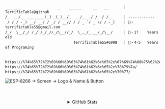 ```
 ______            _    _    ______     __   __       | TerrificTable@github
/_  __/__ ________(_) _(_)__/_  __/__ _/ /  / /__     | ------------
 / / / -_) __/ __/ / _/ / __// / / _ `/ _ \/ / -_)    | 📧・terrifictable55@gmail.com
/_/  \__/_/ /_/ /_/_//_/\__//_/  \_,_/_.__/_/\__/     | 📝・1?    Years old
                               TerrificTable55#6998   | 📝・4-5   Years of Programing
                               
                                                              
https://%74%65%72%72%69%66%69%63%74%61%62%6c%65%2e%67%69%74%68%75%62%2e%69%6f/
https://%74%65%72%72%69%66%69%63%74%61%62%6c%65%2e%78%79%7a/
https://%74%65%72%72%69%66%69%63%74%61%62%6c%65%2e%70%77/
```

<img src="https://media.discordapp.net/attachments/944354446337507358/973871659650002954/edeae9d3-9aa6-4d3e-8be3-fe2bdb4ffb4a.jpg" alt="ESP-8266 -> Screen -> Logo & Name & Button" />
<br><br><br><br>

<details align="center">
  <summary>GitHub Stats</summary>
  <br>
  <img href="terrifictable.github.io" src="https://img.shields.io/website?label=terrifictable.github.io&style=for-the-badge&url=https%3A%2F%2Fterrifictable.github.io">
  <img href="terrifictable.xyz" src="https://img.shields.io/website?label=terrifictable.xyz&style=for-the-badge&url=https%3A%2F%2Fterrifictable.xyz">
  <img href="terrifictable.pw" src="https://img.shields.io/website?label=terrifictable.pw&style=for-the-badge&url=https%3A%2F%2Fterrifictable.pw">
  <img src="https://komarev.com/ghpvc/?username=TerrificTable&label=profile+views&style=flat-square">
  <img src="https://img.shields.io/github/followers/TerrificTable?label=Followers&style=social">
  <br>
  <img src="https://github-profile-trophy.vercel.app/?username=TerrificTable">

  <br><br>
  <img src="https://github.com/TerrificTable/github-stats/blob/master/generated/overview.svg">
  <img src="https://github.com/TerrificTable/github-stats/blob/master/generated/languages.svg">
  <br>

  <img align="center" alt="TerrificTable's GitHub Stats" src="https://github-readme-stats-eight-pink.vercel.app/api?username=TerrificTable&&show_icons=true&theme=tokyonight&layout=compact" />
  </br>
  <img align="center" src="https://github-readme-streak-stats.herokuapp.com/?user=TerrificTable&show_icons=true&theme=tokyonight&layout=compact" alt="TerrificTable" />
</details>
